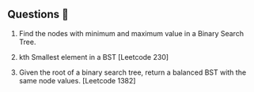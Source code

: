 ## Questions 📝

1. Find the nodes with minimum and maximum value in a Binary Search Tree.

2. kth Smallest element in a BST [Leetcode 230]

3. Given the root of a binary search tree, return a balanced BST with the same node values. [Leetcode 1382]